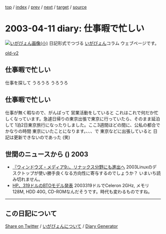 [top](https://igapyon.github.io/diary/) 
 / [index](https://igapyon.github.io/diary/2003/index.html) 
 / [prev](https://igapyon.github.io/diary/2003/ig030408.html) 
 / [next](https://igapyon.github.io/diary/2003/ig030415.html) 
 / [target](https://igapyon.github.io/diary/2003/ig030411.html) 
 / [source](https://github.com/igapyon/diary/blob/gh-pages/2003/ig030411.html.src.md) 

2003-04-11 diary: 仕事暇で忙しい
=====================================================================================================
[![いがぴょん画像(小)](https://igapyon.github.io/diary/images/iga200306s.jpg "いがぴょん")](https://igapyon.github.io/diary/memo/memoigapyon.html) 日記形式でつづる [いがぴょん](https://igapyon.github.io/diary/memo/memoigapyon.html)コラム ウェブページです。

[old-v2](ig030411-orig.html)

## 仕事暇で忙しい

仕事を探して うろうろ うろうろ


## 仕事暇で忙しい

仕事が無く暇なので、がんばって 営業活動をしていると これはこれで何だか忙しくなっています。急遽日帰りの東京出張で東京に行っていたら、そのまま延泊して 1泊2日東京旅行になったりしました。ここ3週間ほどの間に、公私の都合でかなりの時間 東京にいたことになります。、、、で 東京などに出張していると 日記は更新できないのであった (笑)

## 世間のニュースから () 2003

* [『ウィンドウズ・メディア9』、リナックス分野にも進出へ](http://www.hotwired.co.jp/news/news/technology/story/20030410304.html)  2003Linuxのデスクトップが使い勝手良くなる方向性に寄与するのでしょうか？ いまいち読み切れません。
* [HP、319ドルのBTOモデル発表](http://www.zdnet.co.jp/news/0304/09/nebt_16.html)  2003319ドルでCeleron 2GHz, メモリ128M, HDD 40G, CD-ROMなんだそうです。時代も変わるものですね。

----------------------------------------------------------------------------------------------------

## この日記について

[Share on Twitter](https://twitter.com/intent/tweet?hashtags=igapyon%2Cdiary%2C%E3%81%84%E3%81%8C%E3%81%B4%E3%82%87%E3%82%93&text=%E4%BB%95%E4%BA%8B%E6%9A%87%E3%81%A7%E5%BF%99%E3%81%97%E3%81%84&url=https%3A%2F%2Figapyon.github.io%2Fdiary%2F2003%2Fig030411.html) / [いがぴょんについて](https://igapyon.github.io/diary/memo/memoigapyon.html) / [Diary Generator](https://github.com/igapyon/igapyonv3)
